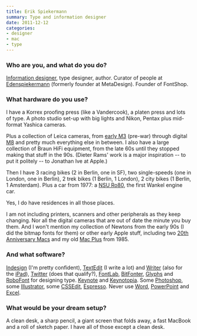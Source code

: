 ```yaml
---
title: Erik Spiekermann
summary: Type and information designer
date: 2011-12-12
categories:
- designer
- mac
- type
---
```


### Who are you, and what do you do?

[Information designer](http://www.spiekermann.com/ "Erik's website."), type designer, author. Curator of people at [Edenspiekermann](http://www.edenspiekermann.com/ "Erik's design firm.") (formerly founder at MetaDesign). Founder of FontShop.

### What hardware do you use?

I have a Korrex proofing press (like a Vandercook), a platen press and lots of type. A photo studio set-up with big lights and Nikon, Pentax plus mid-format Yashica cameras.

Plus a collection of Leica cameras, from [early M3][m3] (pre-war) through digital [M8][] and pretty much everything else in between. I also have a large collection of Braun HiFi equipment, from the late 60s until they stopped making that stuff in the 90s. (Dieter Rams' work is a major inspiration -- to put it politely -- to Jonathan Ive at Apple.) 

Then I have 3 racing bikes (2 in Berlin, one in SF), two single-speeds (one in London, one in Berlin), 2 trek bikes (1 Berlin, 1 London), 2 city bikes (1 Berlin, 1 Amsterdam). Plus a car from 1977: a [NSU Ro80][ro-80], the first Wankel engine car.

Yes, I do have residences in all those places.

I am not including printers, scanners and other peripherals as they keep changing. Nor all the digital cameras that are out of date the minute you buy them. And I won't mention my collection of Newtons from the early 90s (I did the bitmap fonts for them) or other early Apple stuff, including two [20th Anniversary Macs][20th-anniversary-macintosh] and my old [Mac Plus][macintosh-plus] from 1985.

### And what software?

[Indesign][] (I'm pretty confident), [TextEdit][] (I write a lot) and [Writer][ia-writer] (also for the [iPad][ia-writer-ios]), [Twitter][] (does that qualify?), [FontLab][fontlab-studio], [BitFonter][], [Glyphs][] and [RoboFont][] for designing type. [Keynote][] and [Keynotopia][]. Some [Photoshop][], some [Illustrator][], some [CSSEdit][], [Espresso][]. Never use [Word][], [PowerPoint][] and [Excel][].

### What would be your dream setup?

A clean desk, a sharp pencil, a giant screen that folds away, a fast MacBook and a roll of sketch paper. I have all of those except a clean desk.

[20th-anniversary-macintosh]: https://en.wikipedia.org/wiki/Twentieth_Anniversary_Macintosh "A limited-edition Macintosh celebrating Apple's 20th birthday."
[bitfonter]: https://old.fontlab.com/font-editor/bitfonter/ "A font editor."
[cssedit]: https://www.macworld.com/article/1131901/cssedit26.html "A stylesheet editor for the Mac."
[espresso]: https://macrabbit.com/espresso/ "A single-window HTML/web tool for the Mac."
[excel]: https://products.office.com/en-us/excel "A spreadsheet application."
[fontlab-studio]: https://old.fontlab.com/font-editor/fontlab-studio/ "Font creation software."
[glyphs]: https://www.glyphsapp.com/ "A font editor for the Mac."
[ia-writer-ios]: https://itunes.apple.com/us/app/ia-writer/id392502056 "A focus-oriented writing application for iOS."
[ia-writer]: https://ia.net/writer/updates/ia-writer-for-mac "A full-screen writing tool for the Mac."
[illustrator]: https://www.adobe.com/products/illustrator.html "A vector graphics editor."
[indesign]: https://www.adobe.com/products/indesign.html "A desktop/web publishing application."
[keynote]: https://www.apple.com/keynote/ "Presentation software for the Mac."
[keynotopia]: https://keynotopia.com/ "Prototyping libraries for Keynote, PowerPoint and OpenOffice."
[m3]: https://en.wikipedia.org/wiki/Leica_M3 "A 35mm rangefinder film camera."
[m8]: https://www.amazon.com/Leica-10-3MP-Digital-Rangefinder-Viewfinder/dp/B000J6FTVK "A 10.3 megapixel digital camera."
[macintosh-plus]: https://en.wikipedia.org/wiki/Macintosh_Plus "The third Macintosh computer."
[photoshop]: https://www.adobe.com/products/photoshop.html "A bitmap image editor."
[powerpoint]: https://products.office.com/en-us/powerpoint "Presentation software."
[ro-80]: https://en.wikipedia.org/wiki/NSU_Ro_80 "A car."
[robofont]: https://doc.robofont.com/ "A font editor for the Mac."
[textedit]: https://support.apple.com/en-us/HT2523 "A text editor included with Mac OS X."
[twitter]: https://twitter.com/ "An online micro-blogging platform."
[word]: https://products.office.com/en-us/word "A document editor."
